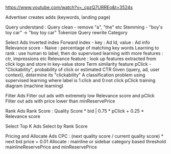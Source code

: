 https://www.youtube.com/watch?v=_cpzQ7URREo&t=3524s

Advertiser creates adds (keywords, landing page)

Query understand :
  Query clean - remove "a", "the" etc
  Stemming - "boy's toy car" -> "boy toy car"
  Tokenize
  Query rewrite
  Category

Select Ads
  Inverted index
  Forward index - key : Ad Id, value : Ad info
  Relevance score - Naive : percentage of matching key words
                    Learning to rank : use human to label, then do supervised learning with more features : ctr, impressions etc
                    Relevance feature : look up features extracted from click logs and store in key-value store
                                        Term similarity feature
  pClick - "Clickability", probability of click or estimated CTR
           Given {query, ad, user context}, determine its "clickability"
           A classification problem using supervised learning where label is 1:click and 0:not click
           pClick training diagram (machine learning)

Filter Ads
  Filter out ads with extremely low Relevance score and pClick
  Filter out ads with price lower than minReservePrice

Rank Ads
  Rank Score : Quality Score * bid
                     |
               0.75 * pClick + 0.25 * Relevance score

Select Top K Ads
  Select by Rank Score

Pricing and Allocate Ads
  CPC : (next quality score / current quality score) * next bid price + 0.01
  Allocate : mainline or sidebar
             category based threshold mainlineReservePrice and minReservePrice
